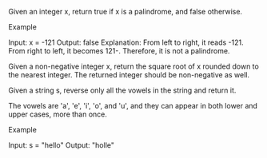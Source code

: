 Given an integer x, return true if x is a palindrome, and false otherwise. 

Example 

Input: x = -121 
Output: false 
Explanation: From left to right, it reads -121. From right to left, it becomes 121-. Therefore, it is not a palindrome. 

Given a non-negative integer x, return the square root of x rounded down to the nearest integer. The returned integer should be non-negative as well. 

Given a string s, reverse only all the vowels in the string and return it. 

The vowels are 'a', 'e', 'i', 'o', and 'u', and they can appear in both lower and upper cases, more than once. 

Example 

Input: s = "hello" 
Output: "holle" 